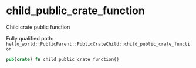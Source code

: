 # child_public_crate_function

Child crate public function


Fully qualified path: `hello_world::PublicParent::PublicCrateChild::child_public_crate_function`

```rust
pub(crate) fn child_public_crate_function()
```

